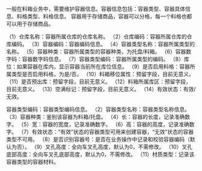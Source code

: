 一般在料箱业务中，需要维护容器信息。容器信息包括：容器类型、容器具体信息、料格类型、料格信息。
容器用于存储商品，容器可以分格，每一个料格也都可以用于存储商品。

（1）仓库名称：容器所属仓库的仓库名称。
（2）仓库编码：容器所属仓库的仓库编码。
（3）容器编码：容器编码信息。
（4）容器类型名称：容器所属类型的名称。
（5）容器种类：容器所属类型的容器种类，为托盘/料箱。
（6）容器数字码：容器数字码信息。
（7）容器类型编码：容器所属类型的编码。
（8）库位：如果容器在库内，显示容器当前所在库位信息。
（9）是否启用料格：容器所属类型是否启用料格，为是/否。
（10）料箱移位属性：预留字段，目前无意义。
（11）是否预出库：预留字段，目前无意义。
（12）料箱所属库区：预留字段，目前无意义。
（13）空满标记：预留字段，目前无意义。
（14）有效状态：有效/无效。

容器类型编码：容器类型编码信息。
（2）容器类型名称：容器类型名称信息。
（3）容器种类：鉴别该容器为料箱/托盘。
（4）长：容器的长度，记录准确数字。
（5）宽：容器的宽度，记录准确数字。
（6）高：容器的高度，记录准确数字。
（7）有效状态：“有效”状态的容器类型可用来创建容器，“无效”状态的容器类型不可用。
（8）是否识别容器号：是否在业务操作中记录和校验容器编码（默认为否）。
（9）叉孔高度：全向车叉孔高度，默认为0，不需修改。
（10）叉孔底部高度：全向车叉孔底部高度，默认为0，不需修改。
（11）材质类型：记录该容器类型的容器材料。